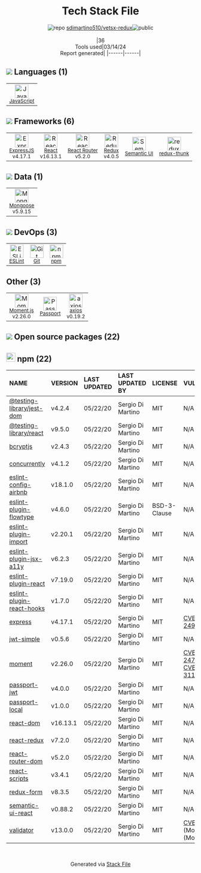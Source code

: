 <!--
&lt;--- Readme.md Snippet without images Start ---&gt;
## Tech Stack
sdimartino510/vetsx-redux is built on the following main stack:

- [JavaScript](https://developer.mozilla.org/en-US/docs/Web/JavaScript) – Languages
- [ExpressJS](http://expressjs.com/) – Microframeworks (Backend)
- [React](https://reactjs.org/) – Javascript UI Libraries
- [React Router](https://github.com/rackt/react-router) – JavaScript Framework Components
- [Redux](https://redux.js.org/) – State Management Library
- [Semantic UI](http://semantic-ui.com/) – Front-End Frameworks
- [redux-thunk](https://github.com/gaearon/redux-thunk) – State Management Library
- [Mongoose](http://mongoosejs.com/) – Object Document Mapper (ODM)
- [ESLint](http://eslint.org/) – Code Review
- [Moment.js](http://momentjs.com/) – Javascript Utilities & Libraries
- [Passport](http://passportjs.org/) – User Management and Authentication
- [axios](https://github.com/mzabriskie/axios) – Javascript Utilities & Libraries

Full tech stack [here](/techstack.md)

&lt;--- Readme.md Snippet without images End ---&gt;

&lt;--- Readme.md Snippet with images Start ---&gt;
## Tech Stack
sdimartino510/vetsx-redux is built on the following main stack:

- <img width='25' height='25' src='https://img.stackshare.io/service/1209/javascript.jpeg' alt='JavaScript'/> [JavaScript](https://developer.mozilla.org/en-US/docs/Web/JavaScript) – Languages
- <img width='25' height='25' src='https://img.stackshare.io/service/1163/hashtag.png' alt='ExpressJS'/> [ExpressJS](http://expressjs.com/) – Microframeworks (Backend)
- <img width='25' height='25' src='https://img.stackshare.io/service/1020/OYIaJ1KK.png' alt='React'/> [React](https://reactjs.org/) – Javascript UI Libraries
- <img width='25' height='25' src='https://img.stackshare.io/service/3350/8261421.png' alt='React Router'/> [React Router](https://github.com/rackt/react-router) – JavaScript Framework Components
- <img width='25' height='25' src='https://img.stackshare.io/service/4074/13142323.png' alt='Redux'/> [Redux](https://redux.js.org/) – State Management Library
- <img width='25' height='25' src='https://img.stackshare.io/service/1106/semantic-ui.png' alt='Semantic UI'/> [Semantic UI](http://semantic-ui.com/) – Front-End Frameworks
- <img width='25' height='25' src='https://img.stackshare.io/service/5448/13142323.png' alt='redux-thunk'/> [redux-thunk](https://github.com/gaearon/redux-thunk) – State Management Library
- <img width='25' height='25' src='https://img.stackshare.io/service/1231/0TXzZU7W_400x400.jpg' alt='Mongoose'/> [Mongoose](http://mongoosejs.com/) – Object Document Mapper (ODM)
- <img width='25' height='25' src='https://img.stackshare.io/service/3337/Q4L7Jncy.jpg' alt='ESLint'/> [ESLint](http://eslint.org/) – Code Review
- <img width='25' height='25' src='https://img.stackshare.io/service/3643/Xrtdc94q_400x400.png' alt='Moment.js'/> [Moment.js](http://momentjs.com/) – Javascript Utilities & Libraries
- <img width='25' height='25' src='https://ucarecdn.com/8f3cac0e-b146-4f0f-878c-680a6671d804/' alt='Passport'/> [Passport](http://passportjs.org/) – User Management and Authentication
- <img width='25' height='25' src='https://img.stackshare.io/no-img-open-source.png' alt='axios'/> [axios](https://github.com/mzabriskie/axios) – Javascript Utilities & Libraries

Full tech stack [here](/techstack.md)

&lt;--- Readme.md Snippet with images End ---&gt;
-->
<div align="center">

# Tech Stack File
![](https://img.stackshare.io/repo.svg "repo") [sdimartino510/vetsx-redux](https://github.com/sdimartino510/vetsx-redux)![](https://img.stackshare.io/public_badge.svg "public")
<br/><br/>
|36<br/>Tools used|03/14/24 <br/>Report generated|
|------|------|
</div>

## <img src='https://img.stackshare.io/languages.svg'/> Languages (1)
<table><tr>
  <td align='center'>
  <img width='36' height='36' src='https://img.stackshare.io/service/1209/javascript.jpeg' alt='JavaScript'>
  <br>
  <sub><a href="https://developer.mozilla.org/en-US/docs/Web/JavaScript">JavaScript</a></sub>
  <br>
  <sub></sub>
</td>

</tr>
</table>

## <img src='https://img.stackshare.io/frameworks.svg'/> Frameworks (6)
<table><tr>
  <td align='center'>
  <img width='36' height='36' src='https://img.stackshare.io/service/1163/hashtag.png' alt='ExpressJS'>
  <br>
  <sub><a href="http://expressjs.com/">ExpressJS</a></sub>
  <br>
  <sub>v4.17.1</sub>
</td>

<td align='center'>
  <img width='36' height='36' src='https://img.stackshare.io/service/1020/OYIaJ1KK.png' alt='React'>
  <br>
  <sub><a href="https://reactjs.org/">React</a></sub>
  <br>
  <sub>v16.13.1</sub>
</td>

<td align='center'>
  <img width='36' height='36' src='https://img.stackshare.io/service/3350/8261421.png' alt='React Router'>
  <br>
  <sub><a href="https://github.com/rackt/react-router">React Router</a></sub>
  <br>
  <sub>v5.2.0</sub>
</td>

<td align='center'>
  <img width='36' height='36' src='https://img.stackshare.io/service/4074/13142323.png' alt='Redux'>
  <br>
  <sub><a href="https://redux.js.org/">Redux</a></sub>
  <br>
  <sub>v4.0.5</sub>
</td>

<td align='center'>
  <img width='36' height='36' src='https://img.stackshare.io/service/1106/semantic-ui.png' alt='Semantic UI'>
  <br>
  <sub><a href="http://semantic-ui.com/">Semantic UI</a></sub>
  <br>
  <sub></sub>
</td>

<td align='center'>
  <img width='36' height='36' src='https://img.stackshare.io/service/5448/13142323.png' alt='redux-thunk'>
  <br>
  <sub><a href="https://github.com/gaearon/redux-thunk">redux-thunk</a></sub>
  <br>
  <sub></sub>
</td>

</tr>
</table>

## <img src='https://img.stackshare.io/databases.svg'/> Data (1)
<table><tr>
  <td align='center'>
  <img width='36' height='36' src='https://img.stackshare.io/service/1231/0TXzZU7W_400x400.jpg' alt='Mongoose'>
  <br>
  <sub><a href="http://mongoosejs.com/">Mongoose</a></sub>
  <br>
  <sub>v5.9.15</sub>
</td>

</tr>
</table>

## <img src='https://img.stackshare.io/devops.svg'/> DevOps (3)
<table><tr>
  <td align='center'>
  <img width='36' height='36' src='https://img.stackshare.io/service/3337/Q4L7Jncy.jpg' alt='ESLint'>
  <br>
  <sub><a href="http://eslint.org/">ESLint</a></sub>
  <br>
  <sub></sub>
</td>

<td align='center'>
  <img width='36' height='36' src='https://img.stackshare.io/service/1046/git.png' alt='Git'>
  <br>
  <sub><a href="http://git-scm.com/">Git</a></sub>
  <br>
  <sub></sub>
</td>

<td align='center'>
  <img width='36' height='36' src='https://img.stackshare.io/service/1120/lejvzrnlpb308aftn31u.png' alt='npm'>
  <br>
  <sub><a href="https://www.npmjs.com/">npm</a></sub>
  <br>
  <sub></sub>
</td>

</tr>
</table>

## Other (3)
<table><tr>
  <td align='center'>
  <img width='36' height='36' src='https://img.stackshare.io/service/3643/Xrtdc94q_400x400.png' alt='Moment.js'>
  <br>
  <sub><a href="http://momentjs.com/">Moment.js</a></sub>
  <br>
  <sub>v2.26.0</sub>
</td>

<td align='center'>
  <img width='36' height='36' src='https://ucarecdn.com/8f3cac0e-b146-4f0f-878c-680a6671d804/' alt='Passport'>
  <br>
  <sub><a href="http://passportjs.org/">Passport</a></sub>
  <br>
  <sub></sub>
</td>

<td align='center'>
  <img width='36' height='36' src='https://img.stackshare.io/no-img-open-source.png' alt='axios'>
  <br>
  <sub><a href="https://github.com/mzabriskie/axios">axios</a></sub>
  <br>
  <sub>v0.19.2</sub>
</td>

</tr>
</table>


## <img src='https://img.stackshare.io/group.svg' /> Open source packages (22)</h2>

## <img width='24' height='24' src='https://img.stackshare.io/service/1120/lejvzrnlpb308aftn31u.png'/> npm (22)

|NAME|VERSION|LAST UPDATED|LAST UPDATED BY|LICENSE|VULNERABILITIES|
|:------|:------|:------|:------|:------|:------|
|[@testing-library/jest-dom](https://www.npmjs.com/@testing-library/jest-dom)|v4.2.4|05/22/20|Sergio Di Martino |MIT|N/A|
|[@testing-library/react](https://www.npmjs.com/@testing-library/react)|v9.5.0|05/22/20|Sergio Di Martino |MIT|N/A|
|[bcryptjs](https://www.npmjs.com/bcryptjs)|v2.4.3|05/22/20|Sergio Di Martino |MIT|N/A|
|[concurrently](https://www.npmjs.com/concurrently)|v4.1.2|05/22/20|Sergio Di Martino |MIT|N/A|
|[eslint-config-airbnb](https://www.npmjs.com/eslint-config-airbnb)|v18.1.0|05/22/20|Sergio Di Martino |MIT|N/A|
|[eslint-plugin-flowtype](https://www.npmjs.com/eslint-plugin-flowtype)|v4.6.0|05/22/20|Sergio Di Martino |BSD-3-Clause|N/A|
|[eslint-plugin-import](https://www.npmjs.com/eslint-plugin-import)|v2.20.1|05/22/20|Sergio Di Martino |MIT|N/A|
|[eslint-plugin-jsx-a11y](https://www.npmjs.com/eslint-plugin-jsx-a11y)|v6.2.3|05/22/20|Sergio Di Martino |MIT|N/A|
|[eslint-plugin-react](https://www.npmjs.com/eslint-plugin-react)|v7.19.0|05/22/20|Sergio Di Martino |MIT|N/A|
|[eslint-plugin-react-hooks](https://www.npmjs.com/eslint-plugin-react-hooks)|v1.7.0|05/22/20|Sergio Di Martino |MIT|N/A|
|[express](https://www.npmjs.com/express)|v4.17.1|05/22/20|Sergio Di Martino |MIT|[CVE-2022-24999](https://github.com/advisories/GHSA-hrpp-h998-j3pp) (High)|
|[jwt-simple](https://www.npmjs.com/jwt-simple)|v0.5.6|05/22/20|Sergio Di Martino |MIT|N/A|
|[moment](https://www.npmjs.com/moment)|v2.26.0|05/22/20|Sergio Di Martino |MIT|[CVE-2022-24785](https://github.com/advisories/GHSA-8hfj-j24r-96c4) (High)<br/>[CVE-2022-31129](https://github.com/advisories/GHSA-wc69-rhjr-hc9g) (High)|
|[passport-jwt](https://www.npmjs.com/passport-jwt)|v4.0.0|05/22/20|Sergio Di Martino |MIT|N/A|
|[passport-local](https://www.npmjs.com/passport-local)|v1.0.0|05/22/20|Sergio Di Martino |MIT|N/A|
|[react-dom](https://www.npmjs.com/react-dom)|v16.13.1|05/22/20|Sergio Di Martino |MIT|N/A|
|[react-redux](https://www.npmjs.com/react-redux)|v7.2.0|05/22/20|Sergio Di Martino |MIT|N/A|
|[react-router-dom](https://www.npmjs.com/react-router-dom)|v5.2.0|05/22/20|Sergio Di Martino |MIT|N/A|
|[react-scripts](https://www.npmjs.com/react-scripts)|v3.4.1|05/22/20|Sergio Di Martino |MIT|N/A|
|[redux-form](https://www.npmjs.com/redux-form)|v8.3.5|05/22/20|Sergio Di Martino |MIT|N/A|
|[semantic-ui-react](https://www.npmjs.com/semantic-ui-react)|v0.88.2|05/22/20|Sergio Di Martino |MIT|N/A|
|[validator](https://www.npmjs.com/validator)|v13.0.0|05/22/20|Sergio Di Martino |MIT|[CVE-2021-3765](https://github.com/advisories/GHSA-qgmg-gppg-76g5) (Moderate)<br/>[](https://github.com/advisories/GHSA-xx4c-jj58-r7x6) (Moderate)|

<br/>
<div align='center'>

Generated via [Stack File](https://github.com/marketplace/stack-file)

